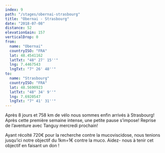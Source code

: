 ```yaml
---
index: 9
path: "/stages/obernai-strasbourg"
title: "Obernai - Strasbourg"
date: "2018-07-08"
distance: 52
elevationGain: 157
verticalDrop: 0
from:
  name: "Obernai"
  countryISO: "FRA"
  lat: 48.4541162
  latTxt: "48° 27' 15''"
  lng: 7.4467543
  lngTxt: "7° 26' 48''"
to:
  name: "Strasbourg"
  countryISO: "FRA"
  lat: 48.5690923
  latTxt: "48° 34' 9''"
  lng: 7.6920547
  lngTxt: "7° 41' 31''"
---
```


Après 8 jours et 758 km de vélo nous sommes enfin arrivés à Strasbourg! Après cette première semaine intense, une petite pause s’impose! Reprise de l’aventure avec Tanguy mercredi prochain! 

Ayant récolté 720€ pour la recherche contre la mucoviscidose, nous tenions jusqu’ici notre objectif du 1km=1€ contre la muco. Aidez- nous à tenir cet objectif en faisant un don !
